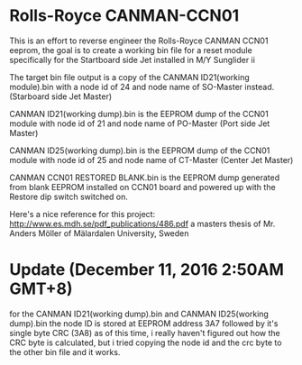 # Rolls-Royce CANMAN-CCN01
This is an effort to reverse engineer the Rolls-Royce CANMAN CCN01 eeprom, the goal is to create a working bin file for a reset module specifically for the Startboard side Jet installed in M/Y Sunglider ii

The target bin file output is a copy of the CANMAN ID21(working module).bin with a node id of 24 and node name of SO-Master instead.(Starboard side Jet Master)

CANMAN ID21(working dump).bin is the EEPROM dump of the CCN01 module with node id of 21 and node name of PO-Master (Port side Jet Master)

CANMAN ID25(working dump).bin is the EEPROM dump of the CCN01 module with node id of 25 and node name of CT-Master (Center Jet Master)

CANMAN CCN01 RESTORED BLANK.bin is the EEPROM dump generated from blank EEPROM installed on CCN01 board and powered up with the Restore dip switch switched on.

Here's a nice reference for this project: http://www.es.mdh.se/pdf_publications/486.pdf a masters thesis of Mr. Anders Möller of Mälardalen University, Sweden

# Update (December 11, 2016 2:50AM GMT+8)

for the CANMAN ID21(working dump).bin and CANMAN ID25(working dump).bin the node ID is stored at EEPROM address 3A7 followed by it's single byte CRC (3A8) as of this time, i really haven't figured out how the CRC byte is calculated, but i tried copying the node id and the crc byte to the other bin file and it works.
